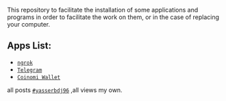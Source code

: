 This repository to facilitate the installation of some applications and programs in order to facilitate the work on them, or in the case of replacing your computer.

## Apps List:
* [`ngrok`](https://github.com/yasserbdj96/install/tree/main/apps/ngrok)
* [`Telegram`](https://github.com/yasserbdj96/install/tree/main/apps/telegram)
* [`Coinomi Wallet`](https://github.com/yasserbdj96/install/tree/main/apps/coinomi)


all posts [`#yasserbdj96`](#yasserbdj96) ,all views my own.
